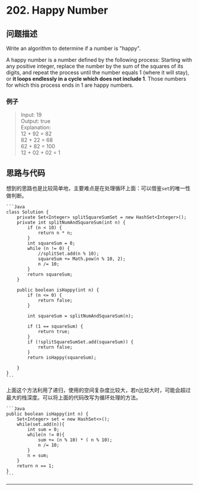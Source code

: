 # 202. Happy Number

## 问题描述

Write an algorithm to determine if a number is "happy".

A happy number is a number defined by the following process: Starting with any positive integer, replace the number by the sum of the squares of its digits, and repeat the process until the number equals 1 (where it will stay), or **it loops endlessly in a cycle which does not include 1**. Those numbers for which this process ends in 1 are happy numbers.

### 例子

<blockquote>

Input: 19       <br>
Output: true    <br>
Explanation:    <br>
12 + 92 = 82    <br>
82 + 22 = 68    <br>
62 + 82 = 100   <br>
12 + 02 + 02 = 1<br>

</blockquote>


## 思路与代码

想到的思路也是比较简单地，主要难点是在处理循环上面：可以借鉴`set`的唯一性做判断。

    ```Java
    class Solution {
        private Set<Integer> splitSquareSumSet = new HashSet<Integer>();
        private int splitNumAndSquareSum(int n) {
            if (n < 10) {
                return n * n;
            }
            int squareSum = 0;
            while (n != 0) {
                //splitSet.add(n % 10);
                squareSum += Math.pow(n % 10, 2);
                n /= 10;
            }
            return squareSum;
        }
        
        public boolean isHappy(int n) {
            if (n <= 0) {
                return false;
            }
            
            int squareSum = splitNumAndSquareSum(n);
            
            if (1 == squareSum) {
                return true;
            }
            if (!splitSquareSumSet.add(squareSum)) {
                return false;
            }
            return isHappy(squareSum);
            
        }
    }
    ```

上面这个方法利用了递归，使用的空间复杂度比较大，若n比较大时，可能会超过最大的栈深度。可以将上面的代码改写为循环处理的方法。

    ```Java
    public boolean isHappy(int n) {
        Set<Integer> set = new HashSet<>();
        while(set.add(n)){
            int sum = 0;
            while(n != 0){
                sum += (n % 10) * ( n % 10);
                n /= 10;
            }
            n = sum;
        }
        return n == 1;
    }
    ```
---------